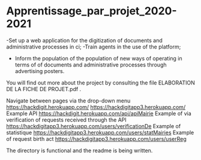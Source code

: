 # Apprentissage_par_projet_2020-2021

-Set up a web application for the digitization of documents and
administrative processes in ci;
-Train agents in the use of the platform;
- Inform the population of the population of new ways of operating in terms of
of documents and administrative processes through advertising posters.

You will find out more about the project by consulting the file ELABORATION DE LA FICHE DE PROJET.pdf .

Navigate between pages via the drop-down menu
https://hackdigit.herokuapp.com/
https://hackdigitapp3.herokuapp.com/
Example API
https://hackdigit.herokuapp.com/api/apiMairie
Example of via verification of requests received through the API
https://hackdigitapp3.herokuapp.com/users/verificationDe
Example of statistique 
https://hackdigitapp3.herokuapp.com/users/statMairies
Example of request birth act
https://hackdigitapp3.herokuapp.com/users/userReg

The directory is functional and the readme is being written.
